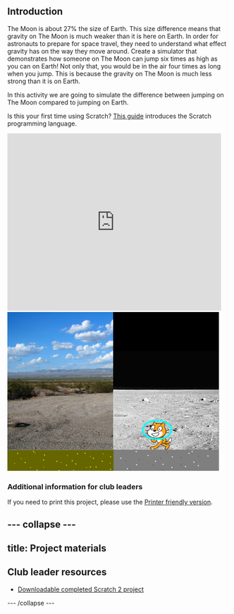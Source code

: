 ## Introduction

The Moon is about 27% the size of Earth. This size difference means that gravity on The Moon is much weaker than it is here on Earth. In order for astronauts to prepare for space travel, they need to understand what effect gravity has on the way they move around. Create a simulator that demonstrates how someone on The Moon can jump six times as high as you can on Earth! Not only that, you would be in the air four times as long when you jump. This is because the gravity on The Moon is much less strong than it is on Earth.

In this activity we are going to simulate the difference between jumping on The Moon compared to jumping on Earth.

Is this your first time using Scratch? [This guide](https://codeclubprojects.org/en-GB/resources/scratch-intro/) introduces the Scratch programming language.

<div class="scratch-preview">
  <iframe allowtransparency="true" width="485" height="402" src="https://scratch.mit.edu/projects/embed/160241020/?autostart=false" frameborder="0"></iframe>
  <img src="images/moon-final.png">
</div>

### Additional information for club leaders

If you need to print this project, please use the [Printer friendly version](https://projects.raspberrypi.org/en/projects/moonhack-scratch/print).

## \--- collapse \---

## title: Project materials

## Club leader resources

* [Downloadable completed Scratch 2 project](resources/Moonhack17-Finished.sb2)

\--- /collapse \---